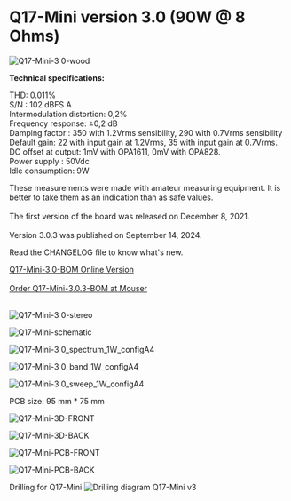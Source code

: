 # Q17-Mini version 3.0 (90W @ 8 Ohms)</b><br>

![Q17-Mini-3 0-wood](https://github.com/stefaweb/Q17-Amplifier/assets/12907102/68a157e1-7c4c-4b81-8558-91945bf384a3)

<b>Technical specifications:</b>

THD: 0.011%<br>
S/N : 102 dBFS A<br>
Intermodulation distortion: 0,2%<br>
Frequency response: ±0,2 dB<br>
Damping factor : 350 with 1.2Vrms sensibility, 290 with 0.7Vrms sensibility<br>
Default gain: 22 with input gain at 1.2Vrms, 35 with input gain at 0.7Vrms.<br>
DC offset at output: 1mV with OPA1611, 0mV with OPA828.<br>
Power supply : 50Vdc<br>
Idle consumption: 9W

These measurements were made with amateur measuring equipment. It is better to take them as an indication than as safe values. 
<br>
<br>
The first version of the board was released on December 8, 2021.
<br>
<br>
Version 3.0.3 was published on September 14, 2024.

Read the CHANGELOG file to know what's new.

<a href="https://audio.cyberkata.org/Q17-Mini-3.0-BOM.html">Q17-Mini-3.0-BOM Online Version</a>
<br>
<br>
<a href="https://www.mouser.fr/ProjectManager/ProjectDetail.aspx?AccessID=dd2b71abab">Order Q17-Mini-3.0.3-BOM at Mouser</a><br> 
<br>

![Q17-Mini-3 0-stereo](https://github.com/stefaweb/Q17-Amplifier/assets/12907102/6ebd8f31-758f-45a4-9b8a-f3d3397181cd)

![Q17-Mini-schematic](https://github.com/user-attachments/assets/2ec96e97-e2d3-4433-91ed-c174088d24dc)

![Q17-Mini-3 0_spectrum_1W_configA4](https://github.com/user-attachments/assets/1b353e3d-afee-4571-adf5-3f06a2b801e4)

![Q17-Mini-3 0_band_1W_configA4](https://github.com/user-attachments/assets/2b5c92a0-c140-4f9d-8435-886a883331b1)

![Q17-Mini-3 0_sweep_1W_configA4](https://github.com/user-attachments/assets/7ae4ac14-7593-4dd4-a049-7a254f943409)

PCB size: 95 mm * 75 mm

![Q17-Mini-3D-FRONT](https://github.com/user-attachments/assets/07581f58-055c-4978-9c0e-1d2df7f48208)

![Q17-Mini-3D-BACK](https://github.com/user-attachments/assets/24c6fa90-3f6a-40e8-abbc-7dc471d6af1e)

![Q17-Mini-PCB-FRONT](https://github.com/user-attachments/assets/b7a6efc4-606b-43eb-9256-5092a4f95056)

![Q17-Mini-PCB-BACK](https://github.com/user-attachments/assets/541a1f32-48bc-442b-b5cd-2e950ed50a59)

Drilling for Q17-Mini
![Drilling diagram Q17-Mini v3](https://github.com/user-attachments/assets/5f83658a-898b-4e74-b1a0-8d4a3226192d)

